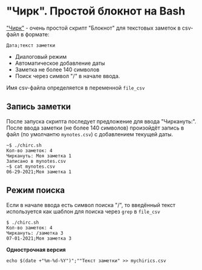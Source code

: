 # "Чирк". Простой блокнот на Bash

["Чирк"](chirc.sh) -  очень простой скрипт "Блокнот" для текстовых заметок в csv-файл в формате:
 
    Дата;текст заметки
    
* Диалоговый режим
* Автоматическое добавление даты
* Заметка не более 140 символов
* Поиск через символ "/" в начале ввода.

Имя csv-файла определяется в переменной `file_csv`


## Запись заметки

После запуска скрипта последует предложение для ввода "Чиркануть:". После ввода заметки (не более 140 символов) произойдёт запись в файл (по умолчантю `mynotes.csv`) с добавлением текущей даты.

```
~$ ./chirc.sh
Кол-во заметок: 4
Чиркануть: Моя заметка 1
Записано в mynotes.csv
~$ cat mynotes.csv 
06-29-2021;Моя заметка 1
```

## Режим поиска

Если в начале ввода есть символ поиска "/", то введённый текст используется как шаблон для поиска через `grep` в `file_csv`

```
$ ./chirc.sh
Кол-во заметок: 4
Чиркануть: /заметка 3
07-01-2021;Моя заметка 3
```

**Однострочная версия**

    echo $(date +"%m-%d-%Y")";""Текст заметки" >> mychirics.csv
